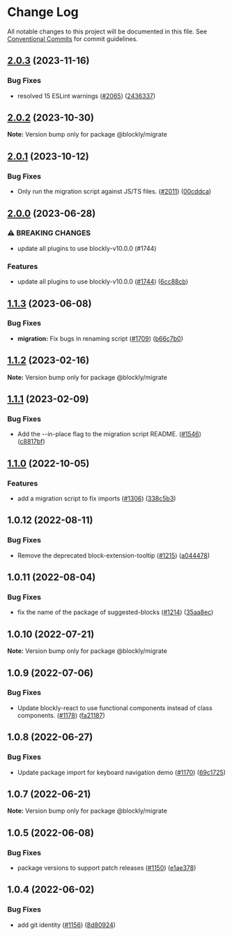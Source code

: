 # Change Log

All notable changes to this project will be documented in this file.
See [Conventional Commits](https://conventionalcommits.org) for commit guidelines.

## [2.0.3](https://github.com/google/blockly-samples/compare/@blockly/migrate@2.0.2...@blockly/migrate@2.0.3) (2023-11-16)


### Bug Fixes

* resolved 15 ESLint warnings ([#2065](https://github.com/google/blockly-samples/issues/2065)) ([2436337](https://github.com/google/blockly-samples/commit/243633746542bb1518fe2893c0421a5a6f79fd32))



## [2.0.2](https://github.com/google/blockly-samples/compare/@blockly/migrate@2.0.1...@blockly/migrate@2.0.2) (2023-10-30)

**Note:** Version bump only for package @blockly/migrate





## [2.0.1](https://github.com/google/blockly-samples/compare/@blockly/migrate@2.0.0...@blockly/migrate@2.0.1) (2023-10-12)


### Bug Fixes

* Only run the migration script against JS/TS files. ([#2011](https://github.com/google/blockly-samples/issues/2011)) ([00cddca](https://github.com/google/blockly-samples/commit/00cddca13126fe6eb2ef61e4e4069815955c60d7))



## [2.0.0](https://github.com/google/blockly-samples/compare/@blockly/migrate@1.1.3...@blockly/migrate@2.0.0) (2023-06-28)


### ⚠ BREAKING CHANGES

* update all plugins to use blockly-v10.0.0 (#1744)

### Features

* update all plugins to use blockly-v10.0.0 ([#1744](https://github.com/google/blockly-samples/issues/1744)) ([6cc88cb](https://github.com/google/blockly-samples/commit/6cc88cbef39d4ad664a668d3d46eb29ba7292f9c))



## [1.1.3](https://github.com/google/blockly-samples/compare/@blockly/migrate@1.1.2...@blockly/migrate@1.1.3) (2023-06-08)


### Bug Fixes

* **migration:** Fix bugs in renaming script ([#1709](https://github.com/google/blockly-samples/issues/1709)) ([b66c7b0](https://github.com/google/blockly-samples/commit/b66c7b00d793339ac41bb06b22a3953bf6e199fe))



## [1.1.2](https://github.com/google/blockly-samples/compare/@blockly/migrate@1.1.1...@blockly/migrate@1.1.2) (2023-02-16)

**Note:** Version bump only for package @blockly/migrate





## [1.1.1](https://github.com/google/blockly-samples/compare/@blockly/migrate@1.1.0...@blockly/migrate@1.1.1) (2023-02-09)


### Bug Fixes

* Add the --in-place flag to the migration script README. ([#1546](https://github.com/google/blockly-samples/issues/1546)) ([c8817bf](https://github.com/google/blockly-samples/commit/c8817bfdd4b8f308e3a66e0e45cee3291dbc0359))



## [1.1.0](https://github.com/google/blockly-samples/compare/@blockly/migrate@1.0.12...@blockly/migrate@1.1.0) (2022-10-05)


### Features

* add a migration script to fix imports ([#1306](https://github.com/google/blockly-samples/issues/1306)) ([338c5b3](https://github.com/google/blockly-samples/commit/338c5b322e287768a72e4be6e2d2c5aabf037e5a))



## 1.0.12 (2022-08-11)


### Bug Fixes

* Remove the deprecated block-extension-tooltip ([#1215](https://github.com/google/blockly-samples/issues/1215)) ([a044478](https://github.com/google/blockly-samples/commit/a044478c86a73e3065bc866e427f175cbec6fc13))





## 1.0.11 (2022-08-04)


### Bug Fixes

* fix the name of the package of suggested-blocks ([#1214](https://github.com/google/blockly-samples/issues/1214)) ([35aa8ec](https://github.com/google/blockly-samples/commit/35aa8ec73a60a4eb5b1e80cb2fc71dcd83d05e27))





## 1.0.10 (2022-07-21)

**Note:** Version bump only for package @blockly/migrate





## 1.0.9 (2022-07-06)


### Bug Fixes

* Update blockly-react to use functional components instead of class components. ([#1178](https://github.com/google/blockly-samples/issues/1178)) ([fa21187](https://github.com/google/blockly-samples/commit/fa21187cdbe4ec3a5c69f185540dd68a98eb69d7))





## 1.0.8 (2022-06-27)


### Bug Fixes

* Update package import for keyboard navigation demo ([#1170](https://github.com/google/blockly-samples/issues/1170)) ([69c1725](https://github.com/google/blockly-samples/commit/69c1725b775279fcc397dc178935208d5f42b08c))





## 1.0.7 (2022-06-21)

**Note:** Version bump only for package @blockly/migrate





## 1.0.5 (2022-06-08)


### Bug Fixes

* package versions to support patch releases ([#1150](https://github.com/google/blockly-samples/issues/1150)) ([e1ae378](https://github.com/google/blockly-samples/commit/e1ae378d779531621c3d948566257d069002963f))





## 1.0.4 (2022-06-02)


### Bug Fixes

* add git identity ([#1156](https://github.com/google/blockly-samples/issues/1156)) ([8d80924](https://github.com/google/blockly-samples/commit/8d809243b277375beb2ce75d4e157b5e17f78193))
